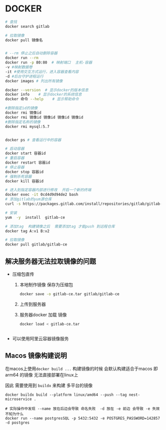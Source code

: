# DOCKER

```bash
# 查找
docker search gitlab

# 拉取镜像
docker pull 镜像名


# --rm 停止之后自动删除容器
docker run --rm
docker run -p 80:80  # 映射端口  主机-容器
-v #映射数据卷
-it #使用交互方式运行，进入容器查看内容
-d #后台守护进程运行
docker images # 列出所有镜像

docker --version  # 显示docker的版本信息
docker info    # 显示docker的系统信息
docker 命令 --help    # 显示帮助命令

#删除指定id的镜像
docker rmi 镜像id
docker rmi 镜像id 镜像id 镜像id 镜像id
#删除指定名称的镜像
docker rmi mysql:5.7


docker ps # 查看运行中的容器

# 启动容器
docker start 容器id
# 重启容器
docker restart 容器id
# 停止容器
docker stop 容器id
# 强制杀死容器
docker kill 容器id

# 进入到指定容器内部进行修改  开启一个新的终端
docker exec -it 0cd4d9d94de2 bash
# 添加gitlab的yum源仓库
curl -s https://packages.gitlab.com/install/repositories/gitlab/gitlab-ce/script.rpm.sh | sudo bash

# 安装
yum  -y  install  gitlab-ce

# 添加tag  构建镜像之后  需要添加tag 才能push 到远程仓库
docker tag A:v1 B:v2


```

```bash
# 拉取镜像
docker pull gitlab/gitlab-ce

```


## 解决服务器无法拉取镜像的问题

- 压缩包直传

   1. 本地制作镜像  保存为压缩包

      ```bash
      docker save -o gitlab-ce.tar gitlab/gitlab-ce
      ```
   2. 上传到服务器

   3. 服务器docker 加载 镜像

      ```bash
      docker load < gitlab-ce.tar
   ```

- 可以使用阿里云容器镜像服务


## Macos 镜像构建说明

在macos上使用`docker build ...` 构建镜像的时候 会默认构建适合于macos 即 arm64 的镜像  无法直接部署在linux上

因此 需要使用到  `buildx` 来构建 多平台的镜像

```shell
docker buildx build --platform linux/amd64 --push --tag nest-microservice .
```



```shell
# 实际操作中发现 --name 放在后边会导致 命名失败  -d 放在 -e 前边 会导致 -e 失效  不知为什么
docker run --name postgresSQL -p 5432:5432 -e POSTGRES_PASSWORD=142857 -d postgres
```
